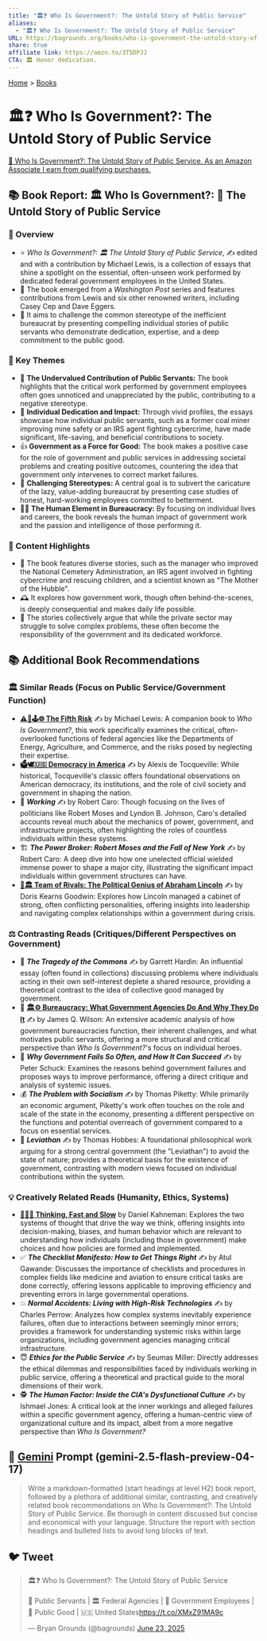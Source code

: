 ```yaml
---
title: "🏛️❓ Who Is Government?: The Untold Story of Public Service"
aliases:
  - "🏛️❓ Who Is Government?: The Untold Story of Public Service"
URL: https://bagrounds.org/books/who-is-government-the-untold-story-of-public-service
share: true
affiliate link: https://amzn.to/3T5DPJJ
CTA: 🏛️ Honor dedication.
---
```

[Home](../index.md) > [Books](./index.md)  
# 🏛️❓ Who Is Government?: The Untold Story of Public Service  
[🛒 Who Is Government?: The Untold Story of Public Service. As an Amazon Associate I earn from qualifying purchases.](https://amzn.to/3T5DPJJ)  
  
## 📚 Book Report: 🏛️ Who Is Government?: 📜 The Untold Story of Public Service  
  
### 🔎 Overview  
  
* ⭐ *Who Is Government?: 🏛️ The Untold Story of Public Service*, ✍️ edited and with a contribution by Michael Lewis, is a collection of essays that shine a spotlight on the essential, often-unseen work performed by dedicated federal government employees in the United States.  
* 📰 The book emerged from a *Washington Post* series and features contributions from Lewis and six other renowned writers, including Casey Cep and Dave Eggers.  
* 🎯 It aims to challenge the common stereotype of the inefficient bureaucrat by presenting compelling individual stories of public servants who demonstrate dedication, expertise, and a deep commitment to the public good.  
  
### 🔑 Key Themes  
  
* 🙏 **The Undervalued Contribution of Public Servants:** The book highlights that the critical work performed by government employees often goes unnoticed and unappreciated by the public, contributing to a negative stereotype.  
* 🌟 **Individual Dedication and Impact:** Through vivid profiles, the essays showcase how individual public servants, such as a former coal miner improving mine safety or an IRS agent fighting cybercrime, have made significant, life-saving, and beneficial contributions to society.  
* 👍 **Government as a Force for Good:** The book makes a positive case for the role of government and public services in addressing societal problems and creating positive outcomes, countering the idea that government only intervenes to correct market failures.  
* 🚫 **Challenging Stereotypes:** A central goal is to subvert the caricature of the lazy, value-adding bureaucrat by presenting case studies of honest, hard-working employees committed to betterment.  
* 🧑‍💼 **The Human Element in Bureaucracy:** By focusing on individual lives and careers, the book reveals the human impact of government work and the passion and intelligence of those performing it.  
  
### 📝 Content Highlights  
  
* 📖 The book features diverse stories, such as the manager who improved the National Cemetery Administration, an IRS agent involved in fighting cybercrime and rescuing children, and a scientist known as "The Mother of the Hubble".  
* 🕰️ It explores how government work, though often behind-the-scenes, is deeply consequential and makes daily life possible.  
* 💬 The stories collectively argue that while the private sector may struggle to solve complex problems, these often become the responsibility of the government and its dedicated workforce.  
  
## 📚 Additional Book Recommendations  
  
### 🏛️ Similar Reads (Focus on Public Service/Government Function)  
  
* **[⚠️🥴🕹️🌐 The Fifth Risk](./the-fifth-risk.md)** ✍️ by Michael Lewis: A companion book to *Who Is Government?*, this work specifically examines the critical, often-overlooked functions of federal agencies like the Departments of Energy, Agriculture, and Commerce, and the risks posed by neglecting their expertise.  
* **[🗳️🕊️🇺🇸 Democracy in America](./democracy-in-america.md)** ✍️ by Alexis de Tocqueville: While historical, Tocqueville's classic offers foundational observations on American democracy, its institutions, and the role of civil society and government in shaping the nation.  
* 🏢 ***Working*** ✍️ by Robert Caro: Though focusing on the lives of politicians like Robert Moses and Lyndon B. Johnson, Caro's detailed accounts reveal much about the mechanics of power, government, and infrastructure projects, often highlighting the roles of countless individuals within these systems.  
* 🏗️ ***The Power Broker: Robert Moses and the Fall of New York*** ✍️ by Robert Caro: A deep dive into how one unelected official wielded immense power to shape a major city, illustrating the significant impact individuals within government structures can have.  
* **[🤝🏛️ Team of Rivals: The Political Genius of Abraham Lincoln](./team-of-rivals-the-political-genius-of-abraham-lincoln.md)** ✍️ by Doris Kearns Goodwin: Explores how Lincoln managed a cabinet of strong, often conflicting personalities, offering insights into leadership and navigating complex relationships within a government during crisis.  
  
### ⚖️ Contrasting Reads (Critiques/Different Perspectives on Government)  
  
* 🌿 ***The Tragedy of the Commons*** ✍️ by Garrett Hardin: An influential essay (often found in collections) discussing problems where individuals acting in their own self-interest deplete a shared resource, providing a theoretical contrast to the idea of collective good managed by government.  
* 🏢 **[🏛️⚙️ Bureaucracy: What Government Agencies Do And Why They Do It](./bureaucracy-what-government-agencies-do-and-why-they-do-it.md)** ✍️ by James Q. Wilson: An extensive academic analysis of how government bureaucracies function, their inherent challenges, and what motivates public servants, offering a more structural and critical perspective than *Who Is Government?*'s focus on individual heroes.  
* 🤔 ***Why Government Fails So Often, and How It Can Succeed*** ✍️ by Peter Schuck: Examines the reasons behind government failures and proposes ways to improve performance, offering a direct critique and analysis of systemic issues.  
* 💰 ***The Problem with Socialism*** ✍️ by Thomas Piketty: While primarily an economic argument, Piketty's work often touches on the role and scale of the state in the economy, presenting a different perspective on the functions and potential overreach of government compared to a focus on essential services.  
* 👑 ***Leviathan*** ✍️ by Thomas Hobbes: A foundational philosophical work arguing for a strong central government (the "Leviathan") to avoid the state of nature; provides a theoretical basis for the existence of government, contrasting with modern views focused on individual contributions within the system.  
  
### 💡 Creatively Related Reads (Humanity, Ethics, Systems)  
  
* **[🤔🐇🐢 Thinking, Fast and Slow](./thinking-fast-and-slow.md)** by Daniel Kahneman: Explores the two systems of thought that drive the way we think, offering insights into decision-making, biases, and human behavior which are relevant to understanding how individuals (including those in government) make choices and how policies are formed and implemented.  
* ✅ ***The Checklist Manifesto: How to Get Things Right*** ✍️ by Atul Gawande: Discusses the importance of checklists and procedures in complex fields like medicine and aviation to ensure critical tasks are done correctly, offering lessons applicable to improving efficiency and preventing errors in large governmental operations.  
* 💥 ***Normal Accidents: Living with High-Risk Technologies*** ✍️ by Charles Perrow: Analyzes how complex systems inevitably experience failures, often due to interactions between seemingly minor errors; provides a framework for understanding systemic risks within large organizations, including government agencies managing critical infrastructure.  
* 😇 ***Ethics for the Public Service*** ✍️ by Seumas Miller: Directly addresses the ethical dilemmas and responsibilities faced by individuals working in public service, offering a theoretical and practical guide to the moral dimensions of their work.  
* 🕵️ ***The Human Factor: Inside the CIA's Dysfunctional Culture*** ✍️ by Ishmael Jones: A critical look at the inner workings and alleged failures within a specific government agency, offering a human-centric view of organizational culture and its impact, albeit from a more negative perspective than *Who Is Government?*  
  
## 💬 [Gemini](../software/gemini.md) Prompt (gemini-2.5-flash-preview-04-17)  
> Write a markdown-formatted (start headings at level H2) book report, followed by a plethora of additional similar, contrasting, and creatively related book recommendations on Who Is Government?: The Untold Story of Public Service. Be thorough in content discussed but concise and economical with your language. Structure the report with section headings and bulleted lists to avoid long blocks of text.  
  
## 🐦 Tweet  
<blockquote class="twitter-tweet" data-theme="dark"><p lang="en" dir="ltr">🏛️❓ Who Is Government?: The Untold Story of Public Service<br><br>🙋 Public Servants | 🏛️ Federal Agencies | 💼 Government Employees | 🤝 Public Good | 🇺🇸 United States<a href="https://t.co/XMxZ91MA9c">https://t.co/XMxZ91MA9c</a></p>&mdash; Bryan Grounds (@bagrounds) <a href="https://twitter.com/bagrounds/status/1937293949795991614?ref_src=twsrc%5Etfw">June 23, 2025</a></blockquote> <script async src="https://platform.twitter.com/widgets.js" charset="utf-8"></script>